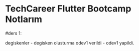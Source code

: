 # TechCareer Flutter Bootcamp Notlarım

#ders 1:

degiskenler - degisken olusturma
odev1 verildi - odev1 yapildi. 
